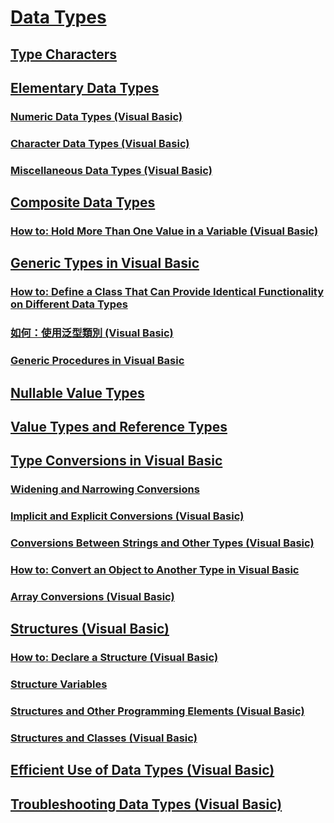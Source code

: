 # [Data Types](TocOutOfQuery)
## [Type Characters](TocOutOfQuery)
## [Elementary Data Types](TocOutOfQuery)
### [Numeric Data Types (Visual Basic)](numeric-data-types.md)
### [Character Data Types (Visual Basic)](character-data-types.md)
### [Miscellaneous Data Types (Visual Basic)](miscellaneous-data-types.md)
## [Composite Data Types](TocOutOfQuery)
### [How to: Hold More Than One Value in a Variable (Visual Basic)](how-to-hold-more-than-one-value-in-a-variable.md)
## [Generic Types in Visual Basic](TocOutOfQuery)
### [How to: Define a Class That Can Provide Identical Functionality on Different Data Types](TocOutOfQuery)
### [如何：使用泛型類別 (Visual Basic)](how-to-use-a-generic-class.md)
### [Generic Procedures in Visual Basic](TocOutOfQuery)
## [Nullable Value Types](TocOutOfQuery)
## [Value Types and Reference Types](value-types-and-reference-types.md)
## [Type Conversions in Visual Basic](TocOutOfQuery)
### [Widening and Narrowing Conversions](TocOutOfQuery)
### [Implicit and Explicit Conversions (Visual Basic)](implicit-and-explicit-conversions.md)
### [Conversions Between Strings and Other Types (Visual Basic)](conversions-between-strings-and-other-types.md)
### [How to: Convert an Object to Another Type in Visual Basic](how-to-convert-an-object-to-another-type.md)
### [Array Conversions (Visual Basic)](array-conversions.md)
## [Structures (Visual Basic)](structures.md)
### [How to: Declare a Structure (Visual Basic)](how-to-declare-a-structure.md)
### [Structure Variables](TocOutOfQuery)
### [Structures and Other Programming Elements (Visual Basic)](structures-and-other-programming-elements.md)
### [Structures and Classes (Visual Basic)](structures-and-classes.md)
## [Efficient Use of Data Types (Visual Basic)](efficient-use-of-data-types.md)
## [Troubleshooting Data Types (Visual Basic)](troubleshooting-data-types.md)
